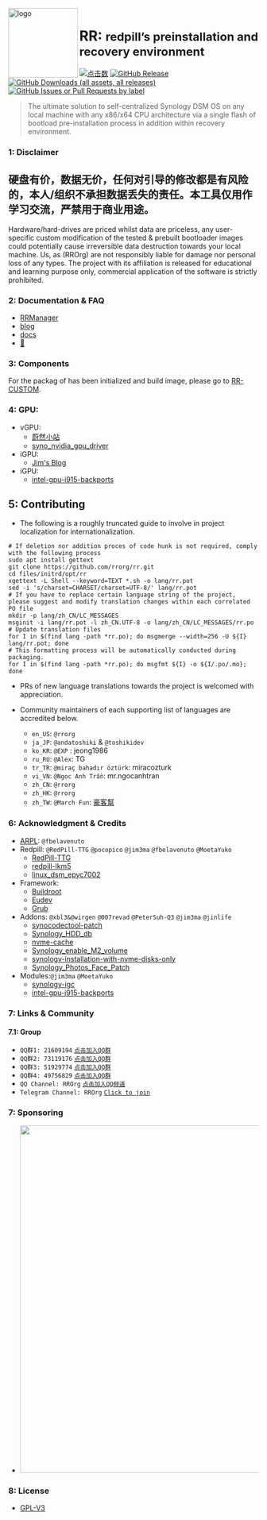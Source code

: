 <img src="https://avatars.githubusercontent.com/u/151816514?s=200&v=4" alt="logo" width="140" height="140" align="left" />

<h1>RR: <small>redpill’s preinstallation and recovery environment</small></h1>

[![点击数](https://hits.seeyoufarm.com/api/count/incr/badge.svg?url=https://github.com/rrorg/rr&edge_flat=true)](https://github.com/rrorg/rr)
[![GitHub Release](https://img.shields.io/github/v/release/rrorg/rr?logo=github&style=flat-square)](https://github.com/rrorg/rr/releases/latest)
[![GitHub Downloads (all assets, all releases)](https://img.shields.io/github/downloads/rrorg/rr/total?logo=github&style=flat-square)](https://github.com/rrorg/rr/releases)
[![GitHub Issues or Pull Requests by label](https://img.shields.io/github/issues-closed-raw/rrorg/rr/custom?logo=github&style=flat-square&label=custom)](https://rrorg.github.io/rr/)

> The ultimate solution to self-centralized Synology DSM OS on any local machine with any x86/x64 CPU architecture via a single flash of bootload pre-installation process in addition within recovery environment.

### 1: Disclaimer

硬盘有价，数据无价，任何对引导的修改都是有风险的，本人/组织不承担数据丢失的责任。本工具仅用作学习交流，严禁用于商业用途。
----
Hardware/hard-drives are priced whilst data are priceless, any user-specific custom modification of the tested & prebuilt bootloader images could potentially cause irreversible data destruction towards your local machine. Us, as (RROrg) are not responsibly liable for damage nor personal loss of any types. The project with its affiliation is released for educational and learning purpose only, commercial application of the software is strictly prohibited.


### 2: Documentation & FAQ

- [RRManager](https://github.com/T-REX-XP/RRManager)
- [blog](https://rrorg.cn)
- [docs](https://rrorg.github.io/rr-docs)
- [📣](https://github.com/orgs/RROrg/discussions)

### 3: Components

For the packag of has been initialized and build image, please go to [RR-CUSTOM](https://rrorg.github.io/rr/).

### 4: GPU: 

- vGPU:
  - [蔚然小站](https://blog.kkk.rs/) 
  - [syno_nvidia_gpu_driver](https://github.com/pdbear/syno_nvidia_gpu_driver/)
- iGPU:
  - [Jim's Blog](https://jim.plus/)
- iGPU:
  - [intel-gpu-i915-backports](https://github.com/MoetaYuko/intel-gpu-i915-backports)

## 5: Contributing

  * The following is a roughly truncated guide to involve in project localization for internationalization.

  ```shell
  # If deletion nor addition proces of code hunk is not required, comply with the following process
  sudo apt install gettext
  git clone https://github.com/rrorg/rr.git
  cd files/initrd/opt/rr
  xgettext -L Shell --keyword=TEXT *.sh -o lang/rr.pot
  sed -i 's/charset=CHARSET/charset=UTF-8/' lang/rr.pot
  # If you have to replace certain language string of the project, please suggest and modify translation changes within each correlated PO file
  mkdir -p lang/zh_CN/LC_MESSAGES
  msginit -i lang/rr.pot -l zh_CN.UTF-8 -o lang/zh_CN/LC_MESSAGES/rr.po
  # Update translation files
  for I in $(find lang -path *rr.po); do msgmerge --width=256 -U ${I} lang/rr.pot; done
  # This formatting process will be automatically conducted during packaging.
  for I in $(find lang -path *rr.po); do msgfmt ${I} -o ${I/.po/.mo}; done
  ```

- PRs of new language translations towards the project is welcomed with appreciation.

- Community maintainers of each supporting list of languages are accredited below.

  - `en_US`: `@rrorg`
  - `ja_JP`: `@andatoshiki` & `@toshikidev`
  - `ko_KR`: `@EXP` : jeong1986
  - `ru_RU`: `@Alex`: TG
  - `tr_TR`: `@miraç bahadır öztürk`: miracozturk
  - `vi_VN`: `@Ngọc Anh Trần`: mr.ngocanhtran
  - `zh_CN`: `@rrorg`
  - `zh_HK`: `@rrorg`
  - `zh_TW`: `@March Fun`: [豪客幫](<https://cyber.suma.tw/>)

### 6: Acknowledgment & Credits

- [ARPL](https://github.com/fbelavenuto/arpl): `@fbelavenuto`
- Redpill: `@RedPill-TTG` `@pocopico` `@jim3ma` `@fbelavenuto` `@MoetaYuko`
  - [RedPill-TTG](https://github.com/RedPill-TTG)
  - [redpill-lkm5](https://github.com/XPEnology-Community/redpill-lkm5)
  - [linux_dsm_epyc7002](https://github.com/MoetaYuko/linux_dsm_epyc7002)
- Framework:
  - [Buildroot](https://github.com/buildroot/buildroot)
  - [Eudev](https://github.com/eudev-project/eudev)
  - [Grub](https://git.savannah.gnu.org/git/grub)
- Addons: `@xbl3&@wirgen` `@007revad` `@PeterSuh-Q3` `@jim3ma` `@jinlife`
  - [synocodectool-patch](https://github.com/xbl3/synocodectool-patch)
  - [Synology_HDD_db](https://github.com/007revad/Synology_HDD_db)
  - [nvme-cache](https://github.com/PeterSuh-Q3/tcrp-addons/tree/main/nvme-cache)
  - [Synology_enable_M2_volume](https://github.com/007revad/Synology_enable_M2_volume)
  - [synology-installation-with-nvme-disks-only](https://jim.plus/blog/post/jim/synology-installation-with-nvme-disks-only)
  - [Synology_Photos_Face_Patch](https://github.com/jinlife/Synology_Photos_Face_Patch)
- Modules:`@jim3ma` `@MoetaYuko`
  - [synology-igc](https://github.com/jim3ma/synology-igc)
  - [intel-gpu-i915-backports](https://github.com/MoetaYuko/intel-gpu-i915-backports)

### 7: Links & Community

#### 7.1: Group

- `QQ群1: 21609194` [`点击加入QQ群`](https://qm.qq.com/q/YTPvSXfeU0)
- `QQ群2: 73119176` [`点击加入QQ群`](https://qm.qq.com/q/YV1B0NFvWK)
- `QQ群3: 51929774` [`点击加入QQ群`](https://qm.qq.com/q/aVjM3Wb6KY)
- `QQ群4: 49756829` [`点击加入QQ群`](https://qm.qq.com/q/9PHzmZDkqI)
- `QQ Channel: RROrg` [`点击加入QQ频道`](https://pd.qq.com/s/aklqb0uij)
- `Telegram Channel: RROrg` [`Click to join`](https://t.me/RR_Org)

### 7: Sponsoring

- <img src="https://raw.githubusercontent.com/wjz304/wjz304/master/my/buymeacoffee.png" width="700">

### 8: License

- [GPL-V3](https://github.com/RROrg/rr/blob/main/LICENSE)
